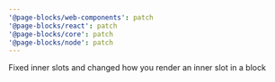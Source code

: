 ```yaml
---
'@page-blocks/web-components': patch
'@page-blocks/react': patch
'@page-blocks/core': patch
'@page-blocks/node': patch
---
```


Fixed inner slots and changed how you render an inner slot in a block
